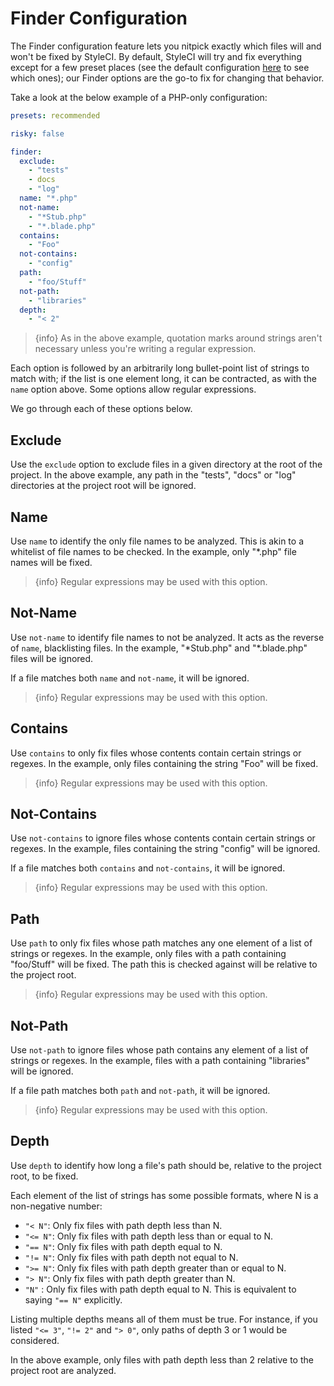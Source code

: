 # Finder Configuration

The Finder configuration feature lets you nitpick exactly which files will and won't be fixed by StyleCI. By default, StyleCI will try and fix everything except for a few preset places (see the default configuration [here](configuration) to see which ones); our Finder options are the go-to fix for changing that behavior.

Take a look at the below example of a PHP-only configuration:

```yaml
presets: recommended

risky: false

finder:
  exclude:
    - "tests"
    - docs
    - "log"
  name: "*.php"
  not-name:
    - "*Stub.php"
    - "*.blade.php"
  contains:
    - "Foo"
  not-contains:
    - "config"
  path:
    - "foo/Stuff"
  not-path:
    - "libraries"
  depth:
    - "< 2"
```

> {info} As in the above example, quotation marks around strings aren't necessary unless you're writing a regular expression.

Each option is followed by an arbitrarily long bullet-point list of strings to match with; if the list is one element long, it can be contracted, as with the `name` option above. Some options allow regular expressions.

We go through each of these options below.

<a name="exclude"></a>
## Exclude

Use the `exclude` option to exclude files in a given directory at the root of the project. In the above example, any path in the "tests", "docs" or "log" directories at the project root will be ignored.

<a name="name"></a>
## Name

Use `name` to identify the only file names to be analyzed. This is akin to a whitelist of file names to be checked. In the example, only "\*.php" file names will be fixed.

> {info} Regular expressions may be used with this option.

<a name="not-name"></a>
## Not-Name

Use `not-name` to identify file names to not be analyzed. It acts as the reverse of `name`, blacklisting files. In the example, "\*Stub.php" and "\*.blade.php" files will be ignored.

If a file matches both `name` and `not-name`, it will be ignored.

> {info} Regular expressions may be used with this option.

<a name="contains"></a>
## Contains

Use `contains` to only fix files whose contents contain certain strings or regexes. In the example, only files containing the string "Foo" will be fixed.

> {info} Regular expressions may be used with this option.

<a name="not-contains"></a>
## Not-Contains

Use `not-contains` to ignore files whose contents contain certain strings or regexes. In the example, files containing the string "config" will be ignored.

If a file matches both `contains` and `not-contains`, it will be ignored.

> {info} Regular expressions may be used with this option.

<a name="path"></a>
## Path

Use `path` to only fix files whose path matches any one element of a list of strings or regexes. In the example, only files with a path containing "foo/Stuff" will be fixed. The path this is checked against will be relative to the project root.

> {info} Regular expressions may be used with this option.

<a name="not-path"></a>
## Not-Path

Use `not-path` to ignore files whose path contains any element of a list of strings or regexes. In the example, files with a path containing "libraries" will be ignored.

If a file path matches both `path` and `not-path`, it will be ignored.

> {info} Regular expressions may be used with this option.

<a name="depth"></a>
## Depth

Use `depth` to identify how long a file's path should be, relative to the project root, to be fixed.

Each element of the list of strings has some possible formats, where N is a non-negative number:

* `"< N"`: Only fix files with path depth less than N.
* `"<= N"`: Only fix files with path depth less than or equal to N.
* `"== N"`: Only fix files with path depth equal to N.
* `"!= N"`: Only fix files with path depth not equal to N.
* `">= N"`: Only fix files with path depth greater than or equal to N.
* `"> N"`: Only fix files with path depth greater than N.
* `"N"` : Only fix files with path depth equal to N. This is
  equivalent to saying `"== N"` explicitly.

Listing multiple depths means all of them must be true. For instance, if you listed `"<= 3"`, `"!= 2"` and `"> 0"`, only paths of depth 3 or 1 would be considered.

In the above example, only files with path depth less than 2 relative to the project root are analyzed.
